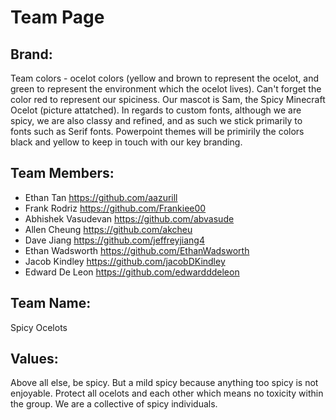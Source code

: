 # Team Page
## Brand:
Team colors - ocelot colors (yellow and brown to represent the ocelot, and green to represent the environment which the ocelot lives). Can't forget the color red to represent our spiciness.
Our mascot is Sam, the Spicy Minecraft Ocelot (picture attatched).
In regards to custom fonts, although we are spicy, we are also classy and refined, and as such we stick primarily to fonts such as Serif fonts.
Powerpoint themes will be primirily the colors black and yellow to keep in touch with our key branding.

## Team Members:
* Ethan Tan https://github.com/aazurill
* Frank Rodriz https://github.com/Frankiee00
* Abhishek Vasudevan https://github.com/abvasude
* Allen Cheung https://github.com/akcheu
* Dave Jiang https://github.com/jeffreyjiang4
* Ethan Wadsworth https://github.com/EthanWadsworth
* Jacob Kindley https://github.com/jacobDKindley
* Edward De Leon https://github.com/edwardddeleon

## Team Name:
Spicy Ocelots
## Values:
Above all else, be spicy. But a mild spicy because anything too spicy is not enjoyable. Protect all ocelots and each other which means no toxicity within the group. We are a collective of spicy individuals.

